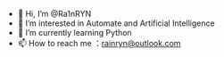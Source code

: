 - 👋 Hi, I’m @Ra1nRYN
- 👀 I’m interested in Automate and Artificial Intelligence
- 🌱 I’m currently learning Python
- 📫 How to reach me ：rainryn@outlook.com

<!---
Ra1nRYN/Ra1nRYN is a ✨ special ✨ repository because its `README.md` (this file) appears on your GitHub profile.
You can click the Preview link to take a look at your changes.
--->
